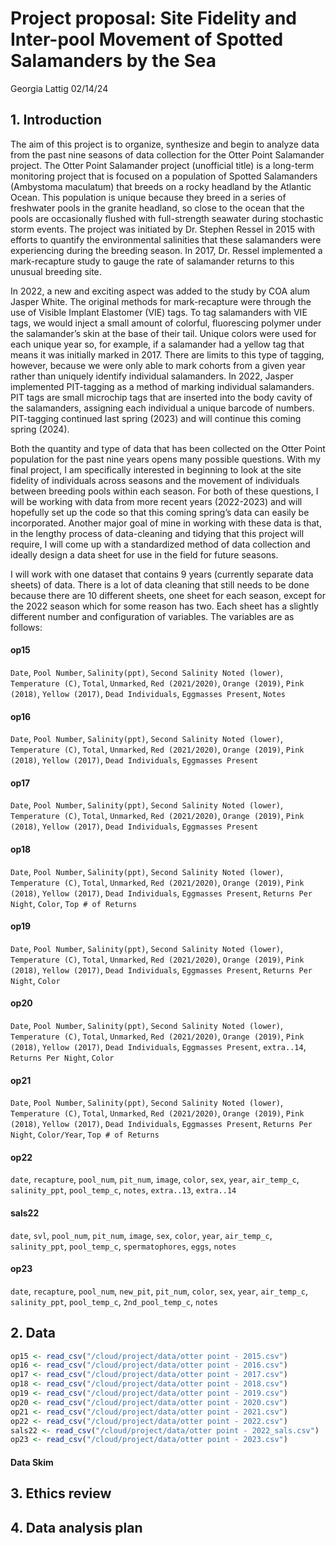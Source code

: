 Project proposal: Site Fidelity and Inter-pool Movement of Spotted
Salamanders by the Sea
================
Georgia Lattig
02/14/24

## 1. Introduction

The aim of this project is to organize, synthesize and begin to analyze
data from the past nine seasons of data collection for the Otter Point
Salamander project. The Otter Point Salamander project (unofficial
title) is a long-term monitoring project that is focused on a population
of Spotted Salamanders (Ambystoma maculatum) that breeds on a rocky
headland by the Atlantic Ocean. This population is unique because they
breed in a series of freshwater pools in the granite headland, so close
to the ocean that the pools are occasionally flushed with full-strength
seawater during stochastic storm events. The project was initiated by
Dr. Stephen Ressel in 2015 with efforts to quantify the environmental
salinities that these salamanders were experiencing during the breeding
season. In 2017, Dr. Ressel implemented a mark-recapture study to gauge
the rate of salamander returns to this unusual breeding site.

In 2022, a new and exciting aspect was added to the study by COA alum
Jasper White. The original methods for mark-recapture were through the
use of Visible Implant Elastomer (VIE) tags. To tag salamanders with VIE
tags, we would inject a small amount of colorful, fluorescing polymer
under the salamander’s skin at the base of their tail. Unique colors
were used for each unique year so, for example, if a salamander had a
yellow tag that means it was initially marked in 2017. There are limits
to this type of tagging, however, because we were only able to mark
cohorts from a given year rather than uniquely identify individual
salamanders. In 2022, Jasper implemented PIT-tagging as a method of
marking individual salamanders. PIT tags are small microchip tags that
are inserted into the body cavity of the salamanders, assigning each
individual a unique barcode of numbers. PIT-tagging continued last
spring (2023) and will continue this coming spring (2024).

Both the quantity and type of data that has been collected on the Otter
Point population for the past nine years opens many possible questions.
With my final project, I am specifically interested in beginning to look
at the site fidelity of individuals across seasons and the movement of
individuals between breeding pools within each season. For both of these
questions, I will be working with data from more recent years
(2022-2023) and will hopefully set up the code so that this coming
spring’s data can easily be incorporated. Another major goal of mine in
working with these data is that, in the lengthy process of data-cleaning
and tidying that this project will require, I will come up with a
standardized method of data collection and ideally design a data sheet
for use in the field for future seasons.

I will work with one dataset that contains 9 years (currently separate
data sheets) of data. There is a lot of data cleaning that still needs
to be done because there are 10 different sheets, one sheet for each
season, except for the 2022 season which for some reason has two. Each
sheet has a slightly different number and configuration of variables.
The variables are as follows:

#### op15

`Date`, `Pool Number`, `Salinity(ppt)`, `Second Salinity Noted (lower)`,
`Temperature (C)`, `Total`, `Unmarked`, `Red (2021/2020)`,
`Orange (2019)`, `Pink (2018)`, `Yellow (2017)`, `Dead Individuals`,
`Eggmasses Present`, `Notes`

#### op16

`Date`, `Pool Number`, `Salinity(ppt)`, `Second Salinity Noted (lower)`,
`Temperature (C)`, `Total`, `Unmarked`, `Red (2021/2020)`,
`Orange (2019)`, `Pink (2018)`, `Yellow (2017)`, `Dead Individuals`,
`Eggmasses Present`

#### op17

`Date`, `Pool Number`, `Salinity(ppt)`, `Second Salinity Noted (lower)`,
`Temperature (C)`, `Total`, `Unmarked`, `Red (2021/2020)`,
`Orange (2019)`, `Pink (2018)`, `Yellow (2017)`, `Dead Individuals`,
`Eggmasses Present`

#### op18

`Date`, `Pool Number`, `Salinity(ppt)`, `Second Salinity Noted (lower)`,
`Temperature (C)`, `Total`, `Unmarked`, `Red (2021/2020)`,
`Orange (2019)`, `Pink (2018)`, `Yellow (2017)`, `Dead Individuals`,
`Eggmasses Present`, `Returns Per Night`, `Color`, `Top # of Returns`

#### op19

`Date`, `Pool Number`, `Salinity(ppt)`, `Second Salinity Noted (lower)`,
`Temperature (C)`, `Total`, `Unmarked`, `Red (2021/2020)`,
`Orange (2019)`, `Pink (2018)`, `Yellow (2017)`, `Dead Individuals`,
`Eggmasses Present`, `Returns Per Night`, `Color`

#### op20

`Date`, `Pool Number`, `Salinity(ppt)`, `Second Salinity Noted (lower)`,
`Temperature (C)`, `Total`, `Unmarked`, `Red (2021/2020)`,
`Orange (2019)`, `Pink (2018)`, `Yellow (2017)`, `Dead Individuals`,
`Eggmasses Present`, `extra..14`, `Returns Per Night`, `Color`

#### op21

`Date`, `Pool Number`, `Salinity(ppt)`, `Second Salinity Noted (lower)`,
`Temperature (C)`, `Total`, `Unmarked`, `Red (2021/2020)`,
`Orange (2019)`, `Pink (2018)`, `Yellow (2017)`, `Dead Individuals`,
`Eggmasses Present`, `Returns Per Night`, `Color/Year`,
`Top # of Returns`

#### op22

`date`, `recapture`, `pool_num`, `pit_num`, `image`, `color`, `sex`,
`year`, `air_temp_c`, `salinity_ppt`, `pool_temp_c`, `notes`,
`extra..13`, `extra..14`

#### sals22

`date`, `svl`, `pool_num`, `pit_num`, `image`, `sex`, `color`, `year`,
`air_temp_c`, `salinity_ppt`, `pool_temp_c`, `spermatophores`, `eggs`,
`notes`

#### op23

`date`, `recapture`, `pool_num`, `new_pit`, `pit_num`, `color`, `sex`,
`year`, `air_temp_c`, `salinity_ppt`, `pool_temp_c`, `2nd_pool_temp_c`,
`notes`

## 2. Data

``` r
op15 <- read_csv("/cloud/project/data/otter point - 2015.csv")
op16 <- read_csv("/cloud/project/data/otter point - 2016.csv")
op17 <- read_csv("/cloud/project/data/otter point - 2017.csv")
op18 <- read_csv("/cloud/project/data/otter point - 2018.csv")
op19 <- read_csv("/cloud/project/data/otter point - 2019.csv")
op20 <- read_csv("/cloud/project/data/otter point - 2020.csv")
op21 <- read_csv("/cloud/project/data/otter point - 2021.csv")
op22 <- read_csv("/cloud/project/data/otter point - 2022.csv")
sals22 <- read_csv("/cloud/project/data/otter point - 2022_sals.csv")
op23 <- read_csv("/cloud/project/data/otter point - 2023.csv")
```

#### Data Skim

## 3. Ethics review

## 4. Data analysis plan
